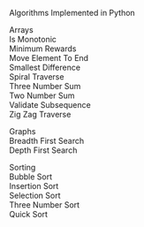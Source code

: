 Algorithms Implemented in Python  

Arrays  
Is Monotonic  
Minimum Rewards  
Move Element To End  
Smallest Difference  
Spiral Traverse  
Three Number Sum  
Two Number Sum  
Validate Subsequence  
Zig Zag Traverse    

Graphs  
Breadth First Search  
Depth First Search  

Sorting  
Bubble Sort  
Insertion Sort  
Selection Sort  
Three Number Sort  
Quick Sort  
